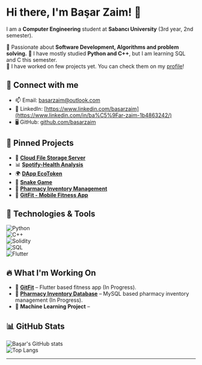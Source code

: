 # Hi there, I'm Başar Zaim! 👋  
I am a **Computer Engineering** student at **Sabancı University** (3rd year, 2nd semester).

🔹 Passionate about **Software Development, Algorithms and problem solving.**
🔹 I have mostly studied **Python and  C++**, but I am learning SQL and C this semester.  
🔹 I have worked on few projects yet. You can check them on my [profile](https://github.com/basarzaim/)!  

## 🔗 Connect with me
- 📫 Email: [basarzaim@outlook.com](basarzaim@outlook.com)  
- 🔗 LinkedIn: [https://www.linkedin.com/basarzaim](https://www.linkedin.com/in/ba%C5%9Far-zaim-1b4863242/)  
- 🖥️ GitHub: [github.com/basarzaim](https://github.com/basarzaim)  

## 📌 Pinned Projects  
- 🚀 **[Cloud File Storage Server](https://github.com/basarzaim/Cloud-File-Storage-Server)**
- 📊 **[Spotify-Health Analysis](https://github.com/basarzaim/Spotify-Health-Analysis)** 
- 🌍 **[DApp EcoToken](https://github.com/basarzaim/DApp-EcoToken)** 
- 🐍 **[Snake Game](https://github.com/basarzaim/snake-game)** 
- 💊 **[Pharmacy Inventory Management](https://github.com/basarzaim/Pharmacy-Inventory-Management-Database)** 
- 📱 **[GitFit - Mobile Fitness App](https://github.com/basarzaim/gitfit)** 

## 🚀 Technologies & Tools  
![Python](https://img.shields.io/badge/Python-3776AB?style=for-the-badge&logo=python&logoColor=white)  
![C++](https://img.shields.io/badge/C++-00599C?style=for-the-badge&logo=c%2B%2B&logoColor=white)  
![Solidity](https://img.shields.io/badge/Solidity-363636?style=for-the-badge&logo=solidity&logoColor=white)  
![SQL](https://img.shields.io/badge/SQL-CC2927?style=for-the-badge&logo=microsoft-sql-server&logoColor=white)  
![Flutter](https://img.shields.io/badge/Flutter-02569B?style=for-the-badge&logo=flutter&logoColor=white)  

## 🔥 What I'm Working On  
- 🚧 **[GitFit](https://github.com/basarzaim/gitfit)** – Flutter based fitness app (In Progress).  
- 🏥 **[Pharmacy Inventory Database](https://github.com/basarzaim/Pharmacy-Inventory-Management-Database)** – MySQL based pharmacy inventory management (In Progress).  
- 🤖 **Machine Learning Project** –   

## 📊 GitHub Stats  

![Başar's GitHub stats](https://github-readme-stats.vercel.app/api?username=basarzaim&show_icons=true&theme=radical)  
![Top Langs](https://github-readme-stats.vercel.app/api/top-langs/?username=basarzaim&layout=compact&theme=radical)


---
